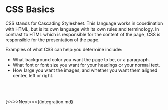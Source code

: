 # CSS Basics

CSS stands for Cascading Stylesheet. This language works in coordination with HTML, but is its own language with its own rules and terminology. In contrast to HTML which is responsible for the content of the page, CSS is responsible for the presentation of the page.

Examples of what CSS can help you determine include:

<ul> 
	<li> What background color you want the page to be, or a paragraph. </li>
	<li> What font or font size you want for your headings or your normal text. </li>
	<li> How large you want the images, and whether you want them aligned center, left or right. </li>
</ul>
<br/>
<br/>
<br/>
[<<<Previous<<<](creating_site.md) | [>>>Next>>>](integration.md)